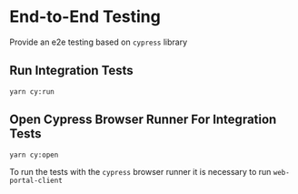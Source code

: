 # End-to-End Testing

Provide an e2e testing based on `cypress` library


## Run Integration Tests

`yarn cy:run`

## Open Cypress Browser Runner For Integration Tests

`yarn cy:open`

To run the tests with the `cypress` browser runner it is necessary to run `web-portal-client`
